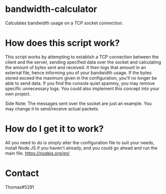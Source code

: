 # bandwidth-calculator
Calculates bandwidth usage on a TCP socket connection.

# How does this script work?
This script works by attempting to establish a TCP connection between the client and the server, sending specified data over the socket and calculating the amount of bytes sent and received. It then logs that amount in an external file, hence informing you of your bandwidth usage. If the bytes stored exceed the maximum given in the configuration, you'll no longer be able to send data. If you find the console quiet spammy, you may remove specific unnecessary logs. You could also implement this concept into your own project.

Side Note: The messages sent over the socket are just an example. You may change it to send/receive actual packets.

# How do I get it to work?
All you need to do is simply alter the configuration file to suit your needs, install Node.JS if you haven't already, and you could go ahead and run the main file.
https://nodejs.org/en/

# Contact
Thomas#5291
